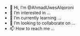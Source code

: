 - 👋 Hi, I’m @AhmadUwesAlqoroni
- 👀 I’m interested in ...
- 🌱 I’m currently learning ...
- 💞️ I’m looking to collaborate on ...
- 📫 How to reach me ...

<!---
AhmadUwesAlqoroni/AhmadUwesAlqoroni is a ✨ special ✨ repository because its `README.md` (this file) appears on your GitHub profile.
You can click the Preview link to take a look at your changes.
--->
